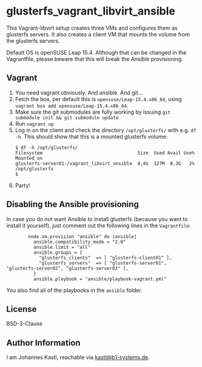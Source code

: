 # glusterfs_vagrant_libvirt_ansible

This Vagrant-libvirt setup creates three VMs and configures them as glusterfs
servers. It also creates a client VM that mounts the volume from the glusterfs
servers.

Default OS is openSUSE Leap 15.4. Although that can be changed in the
Vagrantfile, please beware that this will break the Ansible provisioning.

## Vagrant

1. You need vagrant obviously. And ansible. And git...
1. Fetch the box, per default this is `opensuse/Leap-15.4.x86_64`, using
   `vagrant box add opensuse/Leap-15.4.x86_64`.
1. Make sure the git submodules are fully working by issuing `git submodule init
   && git submodule update`
1. Run `vagrant up`
1. Log in on the client and check the directory `/opt/glusterfs/` with e.g. `df
   -h`. This should show that this is a mounted glusterfs volume:
   ```
   $ df -h /opt/glusterfs/
   Filesystem                                   Size  Used Avail Use% Mounted on
   glusterfs-server01:/vagrant_libvirt_ansible  8,4G  127M  8,3G   2%
   /opt/glusterfs
   $
   ```
1. Party!

## Disabling the Ansible provisioning

In case you do not want Ansible to install glusterfs (because you want to
install it yourself), just comment out the following lines in the `Vagrantfile`:

```hcl
        node.vm.provision "ansible" do |ansible|
          ansible.compatibility_mode = "2.0"
          ansible.limit = "all"
          ansible.groups = {
            "glusterfs_clients"  => [ "glusterfs-client01" ],
            "glusterfs_servers"  => [ "glusterfs-server01", "glusterfs-server02", "glusterfs-server03" ],
          }
          ansible.playbook = "ansible/playbook-vagrant.yml"
```

You also find all of the playbooks in the `ansible` folder.

## License

BSD-3-Clause

## Author Information

I am Johannes Kastl, reachable via kastl@b1-systems.de.
